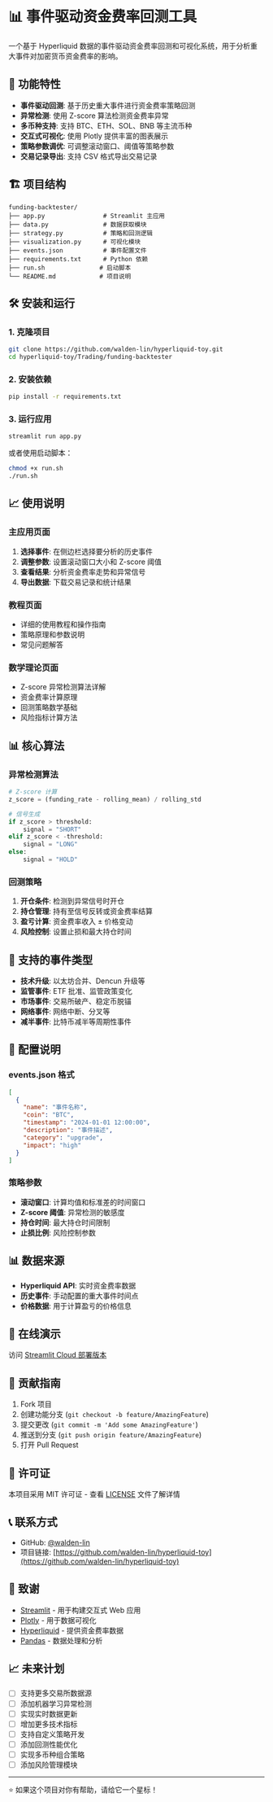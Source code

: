 # 📊 事件驱动资金费率回测工具

一个基于 Hyperliquid 数据的事件驱动资金费率回测和可视化系统，用于分析重大事件对加密货币资金费率的影响。

## 🚀 功能特性

- **事件驱动回测**: 基于历史重大事件进行资金费率策略回测
- **异常检测**: 使用 Z-score 算法检测资金费率异常
- **多币种支持**: 支持 BTC、ETH、SOL、BNB 等主流币种
- **交互式可视化**: 使用 Plotly 提供丰富的图表展示
- **策略参数调优**: 可调整滚动窗口、阈值等策略参数
- **交易记录导出**: 支持 CSV 格式导出交易记录

## 🏗️ 项目结构

```
funding-backtester/
├── app.py                # Streamlit 主应用
├── data.py               # 数据获取模块
├── strategy.py           # 策略和回测逻辑
├── visualization.py      # 可视化模块
├── events.json           # 事件配置文件
├── requirements.txt      # Python 依赖
├── run.sh               # 启动脚本
└── README.md            # 项目说明
```

## 🛠️ 安装和运行

### 1. 克隆项目
```bash
git clone https://github.com/walden-lin/hyperliquid-toy.git
cd hyperliquid-toy/Trading/funding-backtester
```

### 2. 安装依赖
```bash
pip install -r requirements.txt
```

### 3. 运行应用
```bash
streamlit run app.py
```

或者使用启动脚本：
```bash
chmod +x run.sh
./run.sh
```

## 📈 使用说明

### 主应用页面
1. **选择事件**: 在侧边栏选择要分析的历史事件
2. **调整参数**: 设置滚动窗口大小和 Z-score 阈值
3. **查看结果**: 分析资金费率走势和异常信号
4. **导出数据**: 下载交易记录和统计结果

### 教程页面
- 详细的使用教程和操作指南
- 策略原理和参数说明
- 常见问题解答

### 数学理论页面
- Z-score 异常检测算法详解
- 资金费率计算原理
- 回测策略数学基础
- 风险指标计算方法

## 📊 核心算法

### 异常检测算法
```python
# Z-score 计算
z_score = (funding_rate - rolling_mean) / rolling_std

# 信号生成
if z_score > threshold:
    signal = "SHORT"
elif z_score < -threshold:
    signal = "LONG"
else:
    signal = "HOLD"
```

### 回测策略
1. **开仓条件**: 检测到异常信号时开仓
2. **持仓管理**: 持有至信号反转或资金费率结算
3. **盈亏计算**: 资金费率收入 ± 价格变动
4. **风险控制**: 设置止损和最大持仓时间

## 📅 支持的事件类型

- **技术升级**: 以太坊合并、Dencun 升级等
- **监管事件**: ETF 批准、监管政策变化
- **市场事件**: 交易所破产、稳定币脱锚
- **网络事件**: 网络中断、分叉等
- **减半事件**: 比特币减半等周期性事件

## 🔧 配置说明

### events.json 格式
```json
[
  {
    "name": "事件名称",
    "coin": "BTC",
    "timestamp": "2024-01-01 12:00:00",
    "description": "事件描述",
    "category": "upgrade",
    "impact": "high"
  }
]
```

### 策略参数
- **滚动窗口**: 计算均值和标准差的时间窗口
- **Z-score 阈值**: 异常检测的敏感度
- **持仓时间**: 最大持仓时间限制
- **止损比例**: 风险控制参数

## 📊 数据来源

- **Hyperliquid API**: 实时资金费率数据
- **历史事件**: 手动配置的重大事件时间点
- **价格数据**: 用于计算盈亏的价格信息

## 🚀 在线演示

访问 [Streamlit Cloud 部署版本](https://hyperliquid-toy-hv6bmmdx4mjvgzcc3bcb9j.streamlit.app/)

## 🤝 贡献指南

1. Fork 项目
2. 创建功能分支 (`git checkout -b feature/AmazingFeature`)
3. 提交更改 (`git commit -m 'Add some AmazingFeature'`)
4. 推送到分支 (`git push origin feature/AmazingFeature`)
5. 打开 Pull Request

## 📝 许可证

本项目采用 MIT 许可证 - 查看 [LICENSE](LICENSE) 文件了解详情

## 📞 联系方式

- GitHub: [@walden-lin](https://github.com/walden-lin)
- 项目链接: [https://github.com/walden-lin/hyperliquid-toy](https://github.com/walden-lin/hyperliquid-toy)

## 🙏 致谢

- [Streamlit](https://streamlit.io/) - 用于构建交互式 Web 应用
- [Plotly](https://plotly.com/) - 用于数据可视化
- [Hyperliquid](https://hyperliquid.xyz/) - 提供资金费率数据
- [Pandas](https://pandas.pydata.org/) - 数据处理和分析

## 📈 未来计划

- [ ] 支持更多交易所数据源
- [ ] 添加机器学习异常检测
- [ ] 实现实时数据更新
- [ ] 增加更多技术指标
- [ ] 支持自定义策略开发
- [ ] 添加回测性能优化
- [ ] 实现多币种组合策略
- [ ] 添加风险管理模块

---

⭐ 如果这个项目对你有帮助，请给它一个星标！